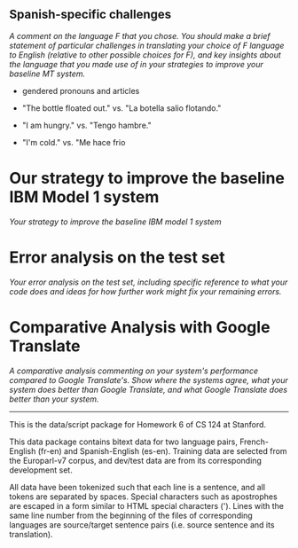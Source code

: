 ## Spanish-specific challenges
*A comment on the language F that you chose. You should make a brief statement of particular challenges in translating your choice of F language to English (relative to other possible choices for F), and key insights about the language that you made use of in your strategies to improve your baseline MT system.*

- gendered pronouns and articles

- "The bottle floated out." vs. "La botella salio flotando."

- "I am hungry." vs. "Tengo hambre."

- "I'm cold." vs. "Me hace frio


# Our strategy to improve the baseline IBM Model 1 system
*Your strategy to improve the baseline IBM model 1 system*

# Error analysis on the test set
*Your error analysis on the test set, including specific reference to what your code does and ideas for how further work might fix your remaining errors.*


# Comparative Analysis with Google Translate
*A comparative analysis commenting on your system's performance compared to Google Translate's. Show where the systems agree, what your system does better than Google Translate, and what Google Translate does better than your system.*


---

This is the data/script package for Homework 6 of CS 124 at Stanford.

This data package contains bitext data for two language pairs, French-English (fr-en) and Spanish-English (es-en). Training data are selected from the Europarl-v7 corpus, and dev/test data are from its corresponding development set.

All data have been tokenized such that each line is a sentence, and all tokens are separated by spaces. Special characters such as apostrophes are escaped in a form similar to HTML special characters (&apos;). Lines with the same line number from the beginning of the files of corresponding languages are source/target sentence pairs (i.e. source sentence and its translation).